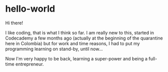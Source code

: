 # hello-world

Hi there!

I like coding, that is what I think so far. I am really new to this, started in Codecademy a few months ago (actually at the beginning of the quarantine here in Colombia) but for work and time reasons, I had to put my programming learning on stand-by, until now... 

Now I'm very happy to be back, learning a super-power and being a full-time entrepreneur.
